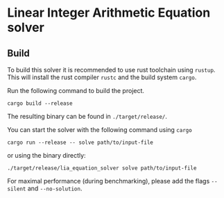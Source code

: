 # Linear Integer Arithmetic Equation solver

## Build
To build this solver it is recommended to use rust toolchain using `rustup`.
This will install the rust compiler `rustc` and the build system `cargo`.

Run the following command to build the project.

```
cargo build --release
```

The resulting binary can be found in `./target/release/`.

You can start the solver with the following command using `cargo`
```
cargo run --release -- solve path/to/input-file
```
or using the binary directly:
```
./target/release/lia_equation_solver solve path/to/input-file
```

For maximal performance (during benchmarking), please add the flags `--silent` and `--no-solution`.
